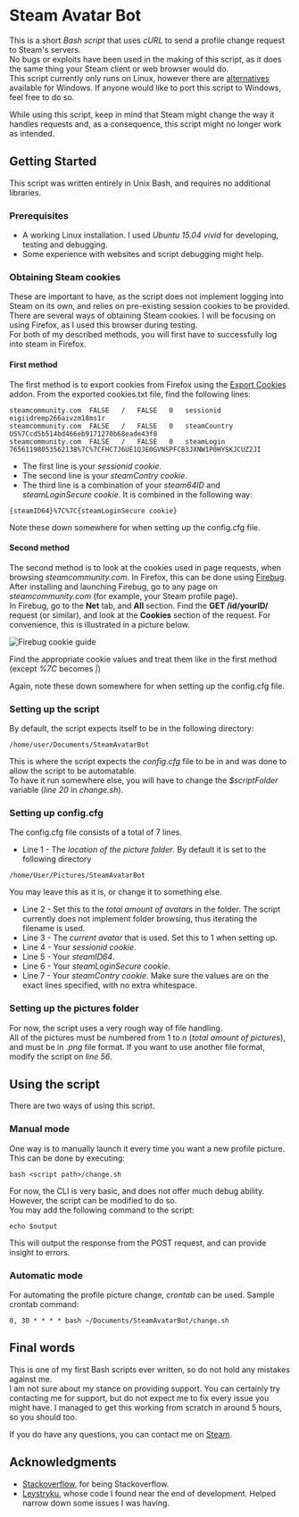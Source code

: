 # Steam Avatar Bot
This is a short *Bash script* that uses *cURL* to send a profile change request to Steam's servers.   
No bugs or exploits have been used in the making of this script, as it does the same thing your Steam client or web browser would do.  
This script currently only runs on Linux, however there are [alternatives](https://github.com/Leystryku/steamavatarchange) available for Windows. If anyone would like to port this script to Windows, feel free to do so.  

While using this script, keep in mind that Steam might change the way it handles requests and, as a consequence, this script might no longer work as intended.

## Getting Started
This script was written entirely in Unix Bash, and requires no additional libraries.

### Prerequisites
* A working Linux installation. I used *Ubuntu 15.04 vivid* for developing, testing and debugging.
* Some experience with websites and script debugging might help.

### Obtaining Steam cookies
These are important to have, as the script does not implement logging into Steam on its own, and relies on pre-existing session cookies to be provided.  
There are several ways of obtaining Steam cookies. I will be focusing on using Firefox, as I used this browser during testing.  
For both of my described methods, you will first have to successfully  log into steam in Firefox.  
  
#### First method
The first method is to export cookies from Firefox using the [Export Cookies](https://addons.mozilla.org/en-US/firefox/addon/export-cookies/) addon. From the exported cookies.txt file, find the following lines:
```
steamcommunity.com	FALSE	/	FALSE	0	sessionid	eigiidremp266aivzm18ms1r
steamcommunity.com	FALSE	/	FALSE	0	steamCountry	US%7Ccd5b514bd466eb9171270b68eade43f8
steamcommunity.com	FALSE	/	FALSE	0	steamLogin	76561198053562138%7C%7CFHC7J6UE1QJE0GVNSPFC83JXNW1P0HYSKJCUZ2JI
```
* The first line is your *sessionid cookie*.  
* The second line is your *steamContry cookie*.  
* The third line is a combination of your *steam64ID* and *steamLoginSecure cookie*. It is combined in the following way:
```
{steamID64}%7C%7C{steamLoginSecure cookie}
```
  
Note these down somewhere for when setting up the config.cfg file.

#### Second method
The second method is to look at the cookies used in page requests, when browsing *steamcommunity.com*. In Firefox, this can be done using [Firebug](https://getfirebug.com/).  
After installing and launching Firebug, go to any page on *steamcommunity.com* (for example, your Steam profile page).  
In Firebug, go to the **Net** tab, and **All** section. Find the **GET /id/yourID/** request (or similar), and look at the **Cookies** section of the request. For convenience, this is illustrated in a picture below.  
  
![Firebug cookie guide](http://i.imgur.com/VqSffu0.png)
  
Find the appropriate cookie values and treat them like in the first method (except *%7C* becomes *|*)  
  
Again, note these down somewhere for when setting up the config.cfg file.

### Setting up the script
By default, the script expects itself to be in the following directory:
```
/home/user/Documents/SteamAvatarBot
```
This is where the script expects the *config.cfg* file to be in and was done to allow the script to be automatable.  
To have it run somewhere else, you will have to change the *$scriptFolder* variable (*line 20* in *change.sh*).

### Setting up config.cfg
The config.cfg file consists of a total of 7 lines.
* Line 1 - The *location of the picture folder*. By default it is set to the following directory
```
/home/User/Pictures/SteamAvatarBot
```
You may leave this as it is, or change it to something else.
* Line 2 - Set this to the *total amount of avatars* in the folder. The script currently does not implement folder browsing, thus iterating the filename is used.
* Line 3 - The *current avatar* that is used. Set this to 1 when setting up.
* Line 4 - Your *sessionid cookie*.
* Line 5 - Your *steamID64*.
* Line 6 - Your *steamLoginSecure cookie*. 
* Line 7 - Your *steamContry cookie*.
Make sure the values are on the exact lines specified, with no extra whitespace.  

### Setting up the pictures folder
For now, the script uses a very rough way of file handling.  
All of the pictures must be numbered from 1 to *n* (*total amount of pictures*), and must be in *.png* file format. If you want to use another file format, modify the script on *line 56*.

## Using the script
There are two ways of using this script.  
### Manual mode
One way is to manually launch it every time you want a new profile picture. This can be done by executing:
```
bash <script path>/change.sh
```
For now, the CLI is very basic, and does not offer much debug ability. However, the script can be modified to do so.  
You may add the following command to the script:
```
echo $output
```
This will output the response from the POST request, and can provide insight to errors.

### Automatic mode
For automating the profile picture change, *crontab* can be used. Sample crontab command:
```
0, 30 * * * * bash ~/Documents/SteamAvatarBot/change.sh
```

## Final words
This is one of my first Bash scripts ever written, so do not hold any mistakes against me.  
I am not sure about my stance on providing support. You can certainly try contacting me for support, but do not expect me to fix every issue you might have. I managed to get this working from scratch in around 5 hours, so you should too.  

If you do have any questions, you can contact me on [Steam](http://steamcommunity.com/id/Andriux/).  

## Acknowledgments
* [Stackoverflow](https://stackoverflow.com/), for being Stackoverflow.
* [Leystryku](https://github.com/Leystryku), whose code I found near the end of development. Helped narrow down some issues I was having.